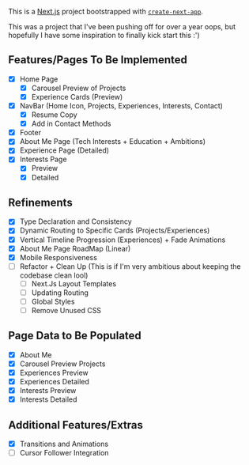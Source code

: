 This is a [Next.js](https://nextjs.org/) project bootstrapped with [`create-next-app`](https://github.com/vercel/next.js/tree/canary/packages/create-next-app).

This was a project that I've been pushing off for over a year oops, but hopefully I have some inspiration to finally kick start this :')

## Features/Pages To Be Implemented
- [X] Home Page
  - [X] Carousel Preview of Projects
  - [X] Experience Cards (Preview)
- [X] NavBar (Home Icon, Projects, Experiences, Interests, Contact)
    - [X] Resume Copy
    - [X] Add in Contact Methods
- [X] Footer
- [X] About Me Page (Tech Interests + Education + Ambitions) 
- [X] Experience Page (Detailed)
- [X] Interests Page
    - [X] Preview
    - [X] Detailed

## Refinements
- [X] Type Declaration and Consistency
- [X] Dynamic Routing to Specific Cards (Projects/Experiences)
- [X] Vertical Timeline Progression (Experiences) + Fade Animations
- [X] About Me Page RoadMap (Linear)
- [X] Mobile Responsiveness
- [ ] Refactor + Clean Up (This is if I'm very ambitious about keeping the codebase clean lool)
  - [ ] Next.Js Layout Templates
  - [ ] Updating Routing
  - [ ] Global Styles
  - [ ] Remove Unused CSS

## Page Data to Be Populated
- [X] About Me
- [X] Carousel Preview Projects
- [X] Experiences Preview
- [X] Experiences Detailed
- [X] Interests Preview
- [X] Interests Detailed

## Additional Features/Extras
- [X] Transitions and Animations
- [ ] Cursor Follower Integration
